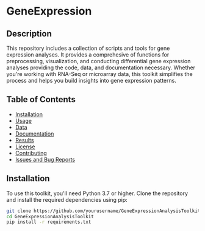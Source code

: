 # GeneExpression

## Description
This repository includes a collection of scripts and tools for gene expression analyses. It provides a comprehesive of functions for preprocessing, visualization, and conducting differential gene expression analyses providing the code, data, and documentation necessary. Whether you're working with RNA-Seq or microarray data, this toolkit simplifies the process and helps you build insights into gene expression patterns.

## Table of Contents
- [Installation](#installation)
- [Usage](#usage)
- [Data](#data)
- [Documentation](#documentation)
- [Results](#results)
- [License](#license)
- [Contributing](#contributing)
- [Issues and Bug Reports](#issues-and-bug-reports)

## Installation

To use this toolkit, you'll need Python 3.7 or higher. Clone the repository and install the required dependencies using pip:

```bash
git clone https://github.com/yourusername/GeneExpressionAnalysisToolkit.git
cd GeneExpressionAnalysisToolkit
pip install -r requirements.txt
